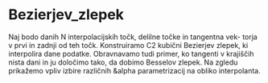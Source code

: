 # Bezierjev_zlepek

Naj bodo danih N interpolacijskih točk, delilne točke in tangentna vek-
torja v prvi in zadnji od teh točk. Konstruiramo C2 kubični Bezierjev
zlepek, ki interpolira dane podatke. Obravnavamo tudi primer, ko tangenti
v krajiščih nista dani in ju določimo tako, da dobimo Besselov zlepek. Na
zgledu prikažemo vpliv izbire različnih &alpha parametrizacij na obliko interpolanta.
